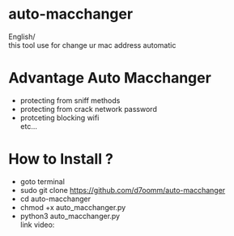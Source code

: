 # auto-macchanger
English/  
this tool use for change ur mac address automatic  
# Advantage Auto Macchanger
* protecting from sniff methods
* protecting from crack network password
* protceting blocking wifi  
etc...
# How to Install ?
* goto terminal
* sudo git clone https://github.com/d7oomm/auto-macchanger
* cd auto-macchanger
* chmod +x auto_macchanger.py
* python3 auto_macchanger.py  
link video:  
